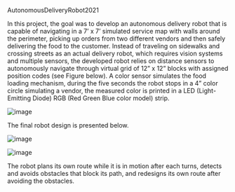 AutonomousDeliveryRobot2021
 
In this project, the goal was to develop an autonomous delivery robot that is capable of navigating in a 7’ x 7’ simulated service map with walls around the perimeter, picking up orders from two different vendors and then safely delivering the food to the customer. Instead of traveling on sidewalks and crossing streets as an actual delivery robot, which requires vision systems and multiple sensors, the developed robot relies on distance sensors to autonomously navigate through virtual grid of 12” x 12” blocks with assigned position codes (see Figure below). A color sensor simulates the food loading mechanism, during the five seconds the robot stops in a 4” color circle simulating a vendor, the measured color is printed in a LED (Light-Emitting Diode) RGB (Red Green Blue color model) strip.
 
![image](https://user-images.githubusercontent.com/73008183/118209662-09781e00-b437-11eb-9f14-e3b45c8cc95a.png)
 
The final robot design is presented below.
 
![image](https://user-images.githubusercontent.com/73008183/118210051-d84c1d80-b437-11eb-8cc5-a4171b2bda47.png)
 
![image](https://user-images.githubusercontent.com/73008183/118210070-e13cef00-b437-11eb-8c40-3561aeda1bf4.png)
 
The robot plans its own route while it is in motion after each turns, detects and avoids obstacles that block its path, and redesigns its own route after avoiding the obstacles.
